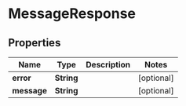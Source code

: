 # MessageResponse

## Properties
Name | Type | Description | Notes
------------ | ------------- | ------------- | -------------
**error** | **String** |  |  [optional]
**message** | **String** |  |  [optional]
